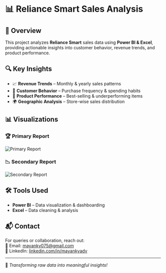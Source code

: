 # 📊 Reliance Smart Sales Analysis  

## 📌 Overview  
This project analyzes **Reliance Smart** sales data using **Power BI & Excel**, providing actionable insights into customer behavior, revenue trends, and product performance.  

## 🔍 Key Insights  
- 📈 **Revenue Trends** – Monthly & yearly sales patterns  
- 🛒 **Customer Behavior** – Purchase frequency & spending habits  
- 🎯 **Product Performance** – Best-selling & underperforming items  
- 🌍 **Geographic Analysis** – Store-wise sales distribution  

## 📊 Visualizations  
### 🏆 Primary Report  
![Primary Report](https://github.com/user-attachments/assets/61cd4e2e-3db1-44a6-a6f0-2d8274e65c85)


### 📉 Secondary Report  
![Secondary Report](https://github.com/user-attachments/assets/0df4b231-f50e-45ae-898d-f72ae42e2df3)


## 🛠 Tools Used  
- **Power BI** – Data visualization & dashboarding  
- **Excel** – Data cleaning & analysis  

## 📬 Contact  
For queries or collaboration, reach out:  
📧 Email: [mayanky075@gmail.com](mayanky075@gmail.com)  
🔗 LinkedIn: [linkedin.com/in/mayankyadv](https://linkedin.com/in/mayankyadv)  

---  
🚀 *Transforming raw data into meaningful insights!*  
